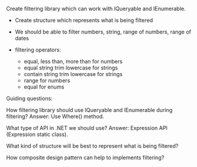 Create filtering library which can work with IQueryable<T> and IEnumerable<T>.

* Create structure which represents what is being filtered
* We should be able to filter numbers, string, range of numbers, range of dates

* filtering operators:
  * equal, less than, more than for numbers
  * equal string trim lowercase for strings
  * contain string trim lowercase for strings
  * range for numbers
  * equal for enums

Guiding questions:

How filtering library should use IQueryable<T> and IEnumerable<T> during filtering?
Answer: Use Where() method.

What type of API in .NET we should use?
Answer: Expression API (Expression static class).

What kind of structure will be best to represent what is being filtered?

How composite design pattern can help to implements filtering?
